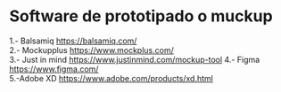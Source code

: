 # Software de prototipado o muckup

1.- Balsamiq  https://balsamiq.com/  
2.- Mockupplus  https://www.mockplus.com/  
3.- Just in mind  https://www.justinmind.com/mockup-tool
4.- Figma  https://www.figma.com/   
5.-Adobe XD  https://www.adobe.com/products/xd.html  

